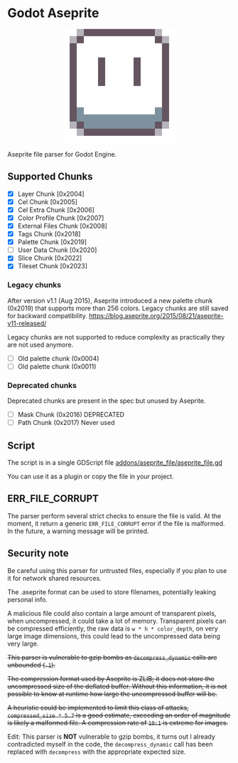 # Godot Aseprite

<p align="center"><img src="ase256.png" alt="Aseprite Logo"/></p>

Aseprite file parser for Godot Engine.

## Supported Chunks
- [x] Layer Chunk [0x2004]
- [x] Cel Chunk [0x2005]
- [x] Cel Extra Chunk [0x2006]
- [x] Color Profile Chunk [0x2007]
- [x] External Files Chunk [0x2008]
- [x] Tags Chunk [0x2018]
- [x] Palette Chunk [0x2019]
- [ ] User Data Chunk [0x2020]
- [x] Slice Chunk [0x2022]
- [x] Tileset Chunk [0x2023]

### Legacy chunks

After version v1.1 (Aug 2015), Aseprite introduced a new palette chunk (0x2019) that supports more than 256 colors.
Legacy chunks are still saved for backward compatibility.
https://blog.aseprite.org/2015/08/21/aseprite-v11-released/

Legacy chunks are not supported to reduce complexity as practically they are not used anymore.

- [ ] Old palette chunk (0x0004)
- [ ] Old palette chunk (0x0011)

### Deprecated chunks

Deprecated chunks are present in the spec but unused by Aseprite.

- [ ] Mask Chunk (0x2016) DEPRECATED
- [ ] Path Chunk (0x2017) Never used

## Script

The script is in a single GDScript file [addons/aseprite_file/aseprite_file.gd](addons/aseprite_file/aseprite_file.gd)

You can use it as a plugin or copy the file in your project.

## ERR_FILE_CORRUPT

The parser perform several strict checks to ensure the file is valid.
At the moment, it return a generic `ERR_FILE_CORRUPT` error if the file is malformed.
In the future, a warning message will be printed.

## Security note

Be careful using this parser for untrusted files, especially if you plan to use it for network shared resources.

The .aseprite format can be used to store filenames, potentially leaking personal info.

A malicious file could also contain a large amount of transparent pixels, when uncompressed, it could take a lot of memory.
Transparent pixels can be compressed efficiently, the raw data is `w * h * color_depth`, on very large image dimensions, this could lead to the uncompressed data being very large.

~~This parser is vulnerable to gzip bombs as `decompress_dynamic` calls are unbounded (`-1`).~~

~~The compression format used by Aseprite is ZLIB; it does not store the uncompressed size of the deflated buffer. Without this information, it is not possible to know at runtime how large the uncompressed buffer will be.~~

~~A heuristic could be implemented to limit this class of attacks, `compressed_size * 5.7` is a good estimate, exceeding an order of magnitude is likely a malformed file. A compression rate of `10:1` is extreme for images.~~

Edit: This parser is **NOT** vulnerable to gzip bombs, it turns out I already contradicted myself in the code, the `decompress_dynamic` call has been replaced with `decompress` with the appropriate expected size.
